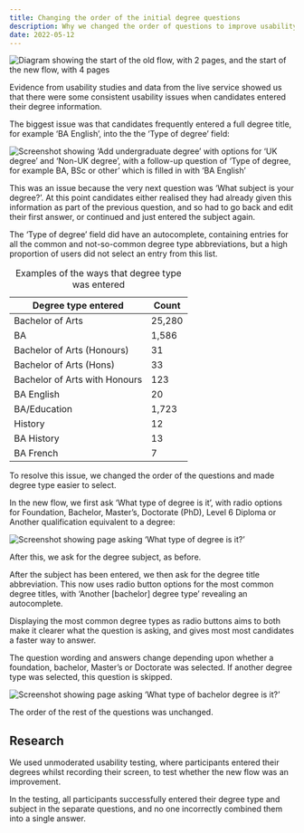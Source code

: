 ```yaml
---
title: Changing the order of the initial degree questions
description: Why we changed the order of questions to improve usability
date: 2022-05-12
---
```


![Diagram showing the start of the old flow, with 2 pages, and the start of the new flow, with 4 pages](degree-flow-changes.png)

Evidence from usability studies and data from the live service showed us that there were some consistent usability issues when candidates entered their degree information.

The biggest issue was that candidates frequently entered a full degree title, for example ‘BA English’, into the the ‘Type of degree’ field:

![Screenshot showing ‘Add undergraduate degree’ with options for ‘UK degree’ and ‘Non-UK degree’, with a follow-up question of ‘Type of degree, for example BA, BSc or other’ which is filled in with ‘BA English’](degree-flow-old-first-question.png "First question in previous degree flow showing someone incorrecting answering")

This was an issue because the very next question was ‘What subject is your degree?’. At this point candidates either realised they had already given this information as part of the previous question, and so had to go back and edit their first answer, or continued and just entered the subject again.

The ‘Type of degree’ field did have an autocomplete, containing entries for all the common and not-so-common degree type abbreviations, but a high proportion of users did not select an entry from this list.

<table>
<caption class="govuk-table__caption govuk-table__caption--m">Examples of the ways that degree type was entered</caption>
<thead>
<tr><th>Degree type entered</th><th>Count</th></tr>
</thead>
<tbody>
  <tr><td>Bachelor of Arts</td><td class="govuk-table__cell--numeric">25,280</td></tr>
  <tr><td>BA</td><td class="govuk-table__cell--numeric">1,586</td></tr>
  <tr><td>Bachelor of Arts (Honours)</td><td class="govuk-table__cell--numeric">31</td></tr>
  <tr><td>Bachelor of Arts (Hons)</td><td class="govuk-table__cell--numeric">33</td></tr>
  <tr><td>Bachelor of Arts with Honours</td><td class="govuk-table__cell--numeric">123</td></tr>
  <tr><td>BA English</td><td class="govuk-table__cell--numeric">20</td></tr>
  <tr><td>BA/Education</td><td class="govuk-table__cell--numeric">1,723</td></tr>
  <tr><td>History</td><td class="govuk-table__cell--numeric">12</td></tr>
  <tr><td>BA History</td><td class="govuk-table__cell--numeric">13</td></tr>
  <tr><td>BA French</td><td class="govuk-table__cell--numeric">7</td></tr>
</tbody>
</table>

To resolve this issue, we changed the order of the questions and made degree type easier to select.

In the new flow, we first ask ‘What type of degree is it’, with radio options for Foundation, Bachelor, Master’s, Doctorate (PhD), Level 6 Diploma or Another qualification equivalent to a degree:

![Screenshot showing page asking ‘What type of degree is it?’](degree-flow-new-degree-type.png "New question for type of degree")

After this, we ask for the degree subject, as before.

After the subject has been entered, we then ask for the degree title abbreviation. This now uses radio button options for the most common degree titles, with ‘Another [bachelor] degree type’ revealing an autocomplete.

Displaying the most common degree types as radio buttons aims to both make it clearer what the question is asking, and gives most most candidates a faster way to answer.

The question wording and answers change depending upon whether a foundation, bachelor, Master’s or Doctorate was selected. If another degree type was selected, this question is skipped.

![Screenshot showing page asking ‘What type of bachelor degree is it?’](degree-flow-new-type-of-bachelor.png "New question for type of bachelor degree")

The order of the rest of the questions was unchanged.

## Research

We used unmoderated usability testing, where participants entered their degrees whilst recording their screen, to test whether the new flow was an improvement.

In the testing, all participants successfully entered their degree type and subject in the separate questions, and no one incorrectly combined them into a single answer.
